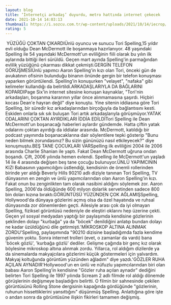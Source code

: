 ```yaml
--- 
layout: blog
title: ‘İnternetçi arkadaş’ duyurdu, metro hattında internet çekecek
date: 2021-10-14 14:03:13
thumbnail: https://i.sozcu.com.tr/wp-content/uploads/2021/10/14/iecrop/c7ceca73-fdbe-461a-8569-caf72b49ac16_16_9_1634220118-670x371.jpg
rating: 5
---
```

 YÜZÜĞÜ ÇOKTAN ÇIKARDIÜnlü oyuncu ve sunucu Tori Spelling,15 yıldır evli olduğu Dean McDermott ile boşanmaya hazırlanıyor. 48 yaşındaki Spelling ile 54 yaşındaki McDermott'un evliliğinin fiili olarak bu yılın ilk aylarında bittiği ileri sürüldü. Geçen mart ayında Spelling'in parmağından evlilik yüzüğünü çıkarması dikkat çekmişti.GERGİN TELEFON GÖRÜŞMESİÜnlü yapımcı Aaron Spelling'in kızı olan Tori, önceki gün de avukatının ofisinin bulunduğu binanın önünde gergin bir telefon konuşması yaparken görüntülendi. Spelling'in konuşurken "velayet", "nafaka" gibi kelimeler kullandığı da belirtildi.ARKADAŞLARIYLA DA BAĞLARINI KOPARDIPage Six'in internet sitesine konuşan kaynaklar, "Tori'nin arkadaşları, boşanma kararının yıllar önce alınmamasına şaşırdı. Hiçbiri kocası Dean'e hayran değil" diye konuştu. Yine sitenin iddiasına göre Tori Spelling, bir süredir kız arkadaşlarından birçoğuyla da bağlantısını kesti. Eskiden onlarla sık sık buluşan Tori artık arkadaşlarıyla görüşmüyor.YATAK ODALARINI ÇOKTAN AYIRDIKLARI İDDİA EDİLDİTori Spelling ile Dean McDermott'un boşanacağı haberleri aylardır gündemde. Hatta çiftin yatak odalarını çoktan ayırdığı da iddialar arasında. McDermott, katıldığı bir podcast yayınında boşanacaklarına dair söylentilere tepki gösterip "Bunu neden bilmek zorundasınız? Bu sizin gününüzü nasıl etkileyecek?" diye konuşmuştu.BEŞ TANE ÇOCUKLARI VARSpelling ilk evliliğini 2004 ile 2006 arasında Charlie Shanian ile yaptı. Fakat Dean McDermott uğruna ondan boşandı. Çift, 2006 yılında hemen evlendi. Spelling ile McDermott'un yaşladı 14 ile 4 arasında değişen beş tane çocuğu bulunuyor.ÜNLÜ YAPIMCININ KIZI Babasının yapımcılığını üstlendiği, kendisinin de önemli rollerinden birinde yer aldığı Beverly Hills 90210 adlı diziyle tanınan Tori Spelling, TV dünyasının en zengin ve ünlü yapımcılarından olan Aaron Spelling'in kızı. Fakat onun bu zenginlikten tam olarak nasibini aldığını söylemek zor. Aaron Spelling, 2006'da öldüğünde 600 milyon dolarlık servetinden sadece 800 bin doları kızına bıraktı.GÖRÜNTÜSÜ YÜZÜNDEN ÇOK AĞLAMIŞSpelling, Hollywood'da dünyaya gözlerini açmış olsa da özel hayatında ve ruhsal dünyasında zor dönemlerden geçti. Ailesiyle arası çok da iyi olmayan Spelling, fiziksel görüntüsü nedeniyle de eleştiri oklarını hep üzerine çekti. Geçen yıl sosyal medyadan yaptığı bir paylaşımda kendisine gözlerinin şeklinden dolayı "kurbağa" ya da "böcek" denildiğini anlatıp bundan dolayı ne kadar üzüldüğünü dile getirmişti.'MİKROSKOP ALTINA ALINMAK ZORDU'Spelling, paylaşımında "90210 dizisine başladığımda fazla kendime güvenim yoktu. Sonra internet trolleri (evet, o zamanlar da vardı) bana 'böcek gözlü', 'kurbağa gözlü' dediler. Gelişme çağında bir genç kız olarak böylesine mikroskop altına alınmak zordu. Yıllarca, rol aldığım dizilerde ya da sinemalarda makyajcılara gözlerimi küçük göstermeleri için yalvardım. Makyaj koltuğunda görüntüm yüzünden ağladım" diye yazdı.'GÖZLER RUHA AÇILAN AYNADIR'Hollywood'un en ünlü ve nüfuzlu yapımcılarından biri olan babası Aaron Spelling'in kendisine "Gözler ruha açılan aynadır" dediğini belirten Tori Spelling ile 1997 yılında Scream 2 adlı filmde rol aldığı dönemde görüşlerinin değişmeye başladığını belirtti. O filmin bir sahnesinde çekilen görüntüsünü Rolling Stone dergisinin kapağında gördüğünde "gözlerinin, ruhunun hissettiklerini yansıttığını" düşünmüş Spelling. Anlattığına göre işte o andan sonra da görüntüsüne ilişkin fikirleri tamamen değişmiş. 